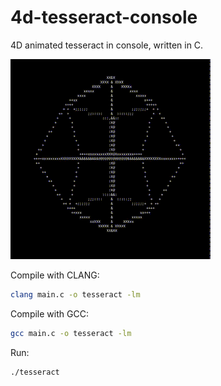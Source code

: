 # 4d-tesseract-console
4D animated tesseract in console, written in C.

![animation](tesseract.gif)

Compile with CLANG:
```bash
clang main.c -o tesseract -lm
```

Compile with GCC:
```bash
gcc main.c -o tesseract -lm
```

Run:
```bash
./tesseract
```
